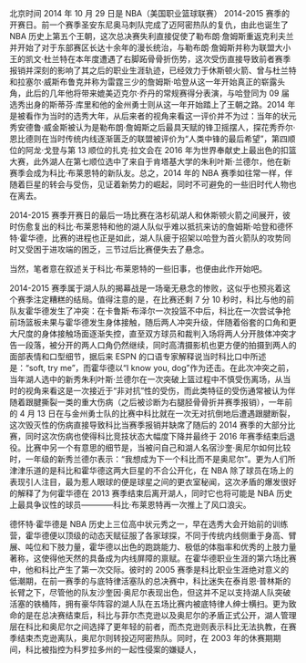 北京时间 2014 年 10 月 29 日是 NBA（美国职业篮球联赛） 2014-2015 赛季的开赛日。前一个赛季圣安东尼奥马刺队完成了迈阿密热队的复仇，由此也诞生了 NBA 历史上第五个王朝，这次总决赛失利直接促使了勒布朗·詹姆斯重返克利夫兰并开始了对于东部赛区长达十余年的漫长统治，与勒布朗·詹姆斯并称为联盟大小王的凯文·杜兰特在本年度遭遇了右脚跖骨骨折伤势，这次受伤直接导致前者赛季报销并深刻的影响了其之后的职业生涯轨迹，已经效力于休斯顿火箭、曾与杜兰特和拉塞尔·威斯布鲁克并称为雷霆三少的詹姆斯·哈登从这一年开始真正的崭露头角，此后的几年他将带来媲美迈克尔·乔丹的常规赛得分表演，与哈登同为 09 届选秀出身的斯蒂芬·库里和他的金州勇士则从这一年开始踏上了王朝之路。2014 年是被看作为当时的选秀大年，从后来者的视角来看这一评价并不为过：当年的状元秀安德鲁·威金斯被认为是勒布朗·詹姆斯之后最具天赋的锋卫摇摆人，探花秀乔尔·恩比德则在当时传统内线逐渐匮乏的联盟被评价为“人类中锋的最后希望”，第四顺位的阿龙·戈登与第 13 顺位的扎克·拉文会在 2016 年为世界奉献史上最出色的扣篮大赛，此外湖人在第七顺位选中了来自于肯塔基大学的朱利叶斯·兰德尔，他在新赛季会成为科比·布莱恩特的新队友。总之，2014 年的 NBA 赛季如往常一样，伴随着巨星的转会与受伤，见证着新势力的崛起，同时不可避免的一些旧时代人物也在离去。

2014-2015 赛季开赛日的最后一场比赛在洛杉矶湖人和休斯顿火箭之间展开，彼时伤愈复出的科比·布莱恩特和他的湖人队似乎难以抵抗来访的詹姆斯·哈登和德怀特·霍华德，比赛的进程也正是如此，湖人队疲于招架以哈登为首火箭队的攻势同时又受困于进攻端的困乏，三节过后比赛便失去了悬念。

当然，笔者意在叙述关于科比·布莱恩特的一些旧事，也便由此作开始吧。

2014-2015 赛季属于湖人队的揭幕战是一场毫无悬念的惨败，这似乎也预兆着这个赛季注定糟糕的结局。值得注意的是，在比赛还剩 7 分 10 秒时，科比与他的前队友霍华德发生了冲突：在卡鲁斯·布泽尔一次投篮不中后，科比在一次尝试争抢前场篮板未果与霍华德发生身体接触，随后两人冲突升级，伴随着俗套的口角和更大尺度的身体接触场面逐渐失控，直至双方球员和裁判入场将两人分开肢体冲突才告一段落，被分开的两人口角仍然继续，同时高清摄影机也更方便的拍摄到两人的面部表情和口型细节，据后来 ESPN 的口语专家解释说当时科比口中所述是：“soft, try me”，而霍华德以“I know you, dog”作为还击。在此次冲突之前，当年湖人选中的新秀朱利叶斯·兰德尔在一次突破上篮过程中不慎受伤离场，从当时的视角来看这是一次接近于“非对抗”性的受伤，而此类特征的受伤通常被认为伴随着跟腱撕裂一类的重大伤病（之后被诊断为右腿胫骨骨折并赛季报销），一年前的 4 月 13 日在与金州勇士队的比赛中科比就在一次无对抗倒地后遭遇跟腱断裂，这次毁灭性的伤病直接导致科比当赛季报销并缺席了随后的 2014 赛季的大部分比赛，同时这次伤病也使得科比竞技状态大幅度下降并最终于 2016 年赛季结束后退役。比赛中另一个有意思的细节是，当被问自己和湖人名宿沙奎·奥尼尔如何比较时，一年级的新秀兰德尔表示：“我想成为下一个科比而不是奥尼尔”。更为人们所津津乐道的是科比和霍华德这两大巨星的不合公开化，在 NBA 除了球员在场上的表现引人注目，最为惹人眼球的便是球星之间的更衣室秘闻，这次矛盾的爆发很好的解释了为何霍华德在 2013 赛季结束后离开湖人，同时它也将可能是 NBA 历史上最具争议性的球员————科比·布莱恩特再一次推上了风口浪尖。

德怀特·霍华德是 NBA 历史上三位高中状元秀之一，早在选秀大会开始前的训练营，霍华德便以顶级的动态天赋征服了各家球探，不同于传统内线侧重于身高、臂展、吨位和下肢力量，霍华德以出色的跑跳能力、极低的体脂率和优秀的上肢力量著称，这使得他天然的具备成为内线屏障的禀赋。在霍华德职业生涯的第六场比赛中，他和科比产生了第一次交际。彼时的 2005 赛季是科比职业生涯绝对意义的低潮期，在前一赛季的与底特律活塞队的总决赛中，科比迷失在泰肖恩·普林斯的长臂之下，尽管他的队友沙奎因·奥尼尔表现出色，但这并不足以支持湖人队突破活塞的铁桶阵，拥有豪华阵容的湖人队在五场比赛内被底特律人绅士横扫。更为致命的是在总决赛结束后，科比与菲尔杰克逊以及奥尼尔的矛盾正式公开，湖人管理层在科比和奥尼尔之间选择了更年轻的前者，而杰克逊则表示科比无法执教，在赛季结束杰克逊离队，奥尼尔则转投迈阿密热队。同时，在 2003 年的休赛期期间，科比被指控为科罗拉多州的一起性侵案的嫌疑人，
